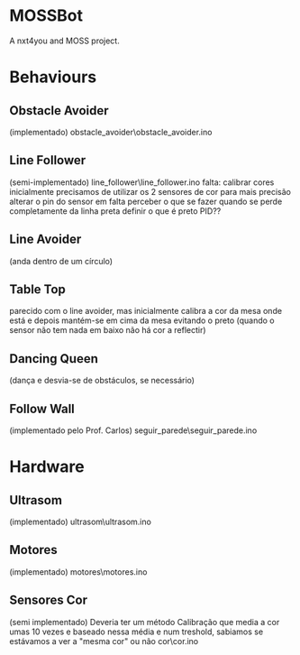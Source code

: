 MOSSBot
=======

A nxt4you and MOSS project.


Behaviours
==========
Obstacle Avoider
-----------
(implementado)
obstacle_avoider\obstacle_avoider.ino

Line Follower
-----------
(semi-implementado)
line_follower\line_follower.ino
falta:
 calibrar cores inicialmente
 precisamos de utilizar os 2 sensores de cor para mais precisão
 alterar o pin do sensor em falta
 perceber o que se fazer quando se perde completamente da linha preta
 definir o que é preto
 PID??

Line Avoider
-----------
(anda dentro de um círculo)

Table Top
-----------
parecido com o line avoider, mas inicialmente calibra a cor da mesa onde está e depois mantém-se em cima da mesa evitando o preto (quando o sensor não tem nada em baixo não há cor a reflectir)

Dancing Queen
-----------
(dança e desvia-se de obstáculos, se necessário)

Follow Wall
-----------
(implementado pelo Prof. Carlos)
seguir_parede\seguir_parede.ino


Hardware
==========
Ultrasom
-----------
(implementado)
ultrasom\ultrasom.ino

Motores
-----------
(implementado)
motores\motores.ino

Sensores Cor
-----------
(semi implementado)
Deveria ter um método Calibração que media a cor umas 10 vezes e baseado nessa média e num treshold, sabiamos se estávamos a ver a "mesma cor" ou não
cor\cor.ino



